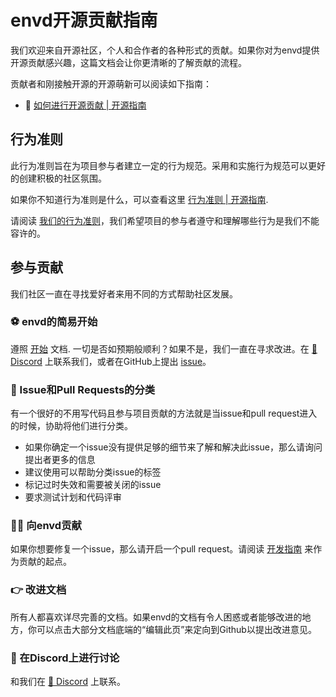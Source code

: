 
# envd开源贡献指南

我们欢迎来自开源社区，个人和合作者的各种形式的贡献。如果你对为envd提供开源贡献感兴趣，这篇文档会让你更清晰的了解贡献的流程。

贡献者和刚接触开源的开源萌新可以阅读如下指南：

- 👀 [如何进行开源贡献 | 开源指南](https://opensource.guide/how-to-contribute/)

## 行为准则

此行为准则旨在为项目参与者建立一定的行为规范。采用和实施行为规范可以更好的创建积极的社区氛围。

如果你不知道行为准则是什么，可以查看这里 [行为准则 | 开源指南](https://opensource.guide/code-of-conduct/).

请阅读 [我们的行为准则](https://github.com/tensorchord/envd/blob/main/CODE_OF_CONDUCT.md)，我们希望项目的参与者遵守和理解哪些行为是我们不能容许的。

## 参与贡献

我们社区一直在寻找爱好者来用不同的方式帮助社区发展。

### ⚽ envd的简易开始

遵照 [开始](../get-started) 文档. 一切是否如预期般顺利？如果不是，我们一直在寻求改进。在 [💬 Discord](https://discord.gg/KqswhpVgdU) 上联系我们，或者在GitHub上提出 [issue](https://github.com/tensorchord/envd/issues/new/choose)。

### 🙋 Issue和Pull Requests的分类

有一个很好的不用写代码且参与项目贡献的方法就是当issue和pull request进入的时候，协助将他们进行分类。

- 如果你确定一个issue没有提供足够的细节来了解和解决此issue，那么请询问提出者更多的信息
- 建议使用可以帮助分类issue的标签
- 标记过时失效和需要被关闭的issue
- 要求测试计划和代码评审

<!-- TODO: bot usage -->

### 👨‍💻 向envd贡献

如果你想要修复一个issue，那么请开启一个pull request。请阅读 [开发指南](./development) 来作为贡献的起点。

### 👉 改进文档

所有人都喜欢详尽完善的文档。如果envd的文档有令人困惑或者能够改进的地方，你可以点击大部分文档底端的“编辑此页”来定向到Github以提出改进意见。

### 💬 在Discord上进行讨论

和我们在 [💬 Discord](https://discord.gg/KqswhpVgdU) 上联系。

